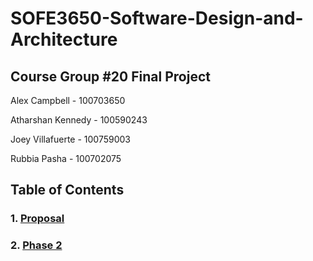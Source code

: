 # SOFE3650-Software-Design-and-Architecture 
## Course Group #20 Final Project 

Alex Campbell - 100703650

Atharshan Kennedy - 100590243

Joey Villafuerte - 100759003

Rubbia Pasha - 100702075

## Table of Contents


### 1. [Proposal](https://github.com/JoeyVillafuerte/SOFE3650-Final-Project/tree/main/Proposal)
### 2. [Phase 2](https://github.com/JoeyVillafuerte/SOFE3650-Final-Project/tree/main/Phase%202)
